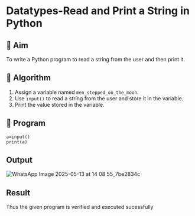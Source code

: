 # Datatypes-Read and Print a String in Python

## 🎯 Aim
To write a Python program to read a string from the user and then print it.

## 🧠 Algorithm
1. Assign a variable named `men_stepped_on_the_moon`.
2. Use `input()` to read a string from the user and store it in the variable.
3. Print the value stored in the variable.

## 🧾 Program
```
a=input()
print(a)
```
## Output
![WhatsApp Image 2025-05-13 at 14 08 55_7be2834c](https://github.com/user-attachments/assets/1cb37d56-a09d-4ca7-ae45-b9d2ccf13cbd)

## Result
Thus the given program is verified and executed sucessfully
